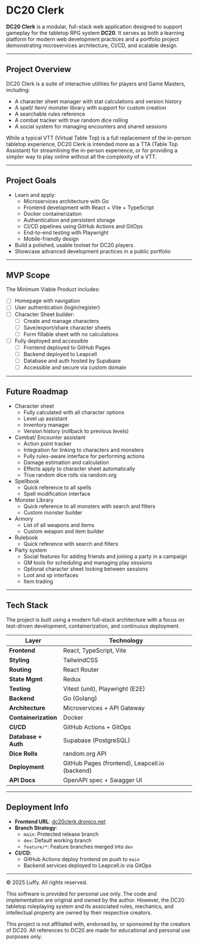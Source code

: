 # DC20 Clerk

**DC20 Clerk** is a modular, full-stack web application designed to support gameplay for the tabletop RPG system **DC20**. It serves as both a learning platform for modern web development practices and a portfolio project demonstrating microservices architecture, CI/CD, and scalable design.

---

## Project Overview

DC20 Clerk is a suite of interactive utilities for players and Game Masters, including:

- A character sheet manager with stat calculations and version history
- A spell/ item/ monster library with support for custom creation
- A searchable rules reference
- A combat tracker with true random dice rolling
- A social system for managing encounters and shared sessions

While a typical VTT (Virtual Table Top) is a full replacement of the in-person tabletop experience, DC20 Clerk is intended more as a TTA (Table Top Assistant) for streamlining the in-person experience, or for providing a simpler way to play online without all the complexity of a VTT.

---

## Project Goals

- Learn and apply:
  - Microservices architecture with Go
  - Frontend development with React + Vite + TypeScript
  - Docker containerization
  - Authentication and persistent storage
  - CI/CD pipelines using GitHub Actions and GitOps
  - End-to-end testing with Playwright
  - Mobile-friendly design
- Build a polished, usable toolset for DC20 players
- Showcase advanced development practices in a public portfolio

---

## MVP Scope

The Minimum Viable Product includes:

- [ ] Homepage with navigation
- [ ] User authentication (login/register)
- [ ] Character Sheet builder:
  - [ ] Create and manage characters
  - [ ] Save/export/share character sheets
  - [ ] Form fillable sheet with no calculations
- [ ] Fully deployed and accessible
  - [ ] Frontend deployed to GitHub Pages
  - [ ] Backend deployed to Leapcell
  - [ ] Database and auth hosted by Supabase
  - [ ] Accessible and secure via custom domain

---

## Future Roadmap

- Character sheet
  - Fully calculated with all character options
  - Level up assistant
  - Inventory manager
  - Version history (rollback to previous levels)
- Combat/ Encounter assistant
  - Action point tracker
  - Integration for linking to characters and monsters
  - Fully rules-aware interface for performing actions
  - Damage estimation and calculation
  - Effects apply to character sheet automatically
  - True random dice rolls via random.org
- Spellbook
  - Quick reference to all spells
  - Spell modification interface
- Monster Library
  - Quick reference to all monsters with search and filters
  - Custom monster builder
- Armory
  - List of all weapons and items
  - Custom weapon and item builder
- Rulebook
  - Quick reference with search and filters
- Party system
  - Social features for adding friends and joining a party in a campaign
  - GM tools for scheduling and managing play sessions
  - Optional character sheet locking between sessions
  - Loot and xp interfaces
  - Item trading

---

## Tech Stack

The project is built using a modern full-stack architecture with a focus on test-driven development, containerization, and continuous deployment.

| Layer                | Technology                                     |
| -------------------- | ---------------------------------------------- |
| **Frontend**         | React, TypeScript, Vite                        |
| **Styling**          | TailwindCSS                                    |
| **Routing**          | React Router                                   |
| **State Mgmt**       | Redux                                          |
| **Testing**          | Vitest (unit), Playwright (E2E)                |
| **Backend**          | Go (Golang)                                    |
| **Architecture**     | Microservices + API Gateway                    |
| **Containerization** | Docker                                         |
| **CI/CD**            | GitHub Actions + GitOps                        |
| **Database + Auth**  | Supabase (PostgreSQL)                          |
| **Dice Rolls**       | random.org API                                 |
| **Deployment**       | GitHub Pages (frontend), Leapcell.io (backend) |
| **API Docs**         | OpenAPI spec + Swagger UI                      |

---

## Deployment Info

- **Frontend URL**: [dc20clerk.dronico.net](https://dc20clerk.dronico.net)
- **Branch Strategy**:
  - `main`: Protected release branch
  - `dev`: Default working branch
  - `feature/*`: Feature branches merged into `dev`
- **CI/CD**:
  - GitHub Actions deploy frontend on push to `main`
  - Backend services deployed to Leapcell.io via GitOps

---

© 2025 Luffy. All rights reserved.

This software is provided for personal use only. The code and implementation are original and owned by the author. However, the DC20 tabletop roleplaying system and its associated rules, mechanics, and intellectual property are owned by their respective creators.

This project is not affiliated with, endorsed by, or sponsored by the creators of DC20. All references to DC20 are made for educational and personal use purposes only.
